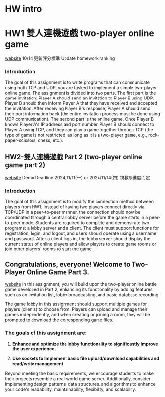 # HW intro 
# HW1 雙人連機遊戲 two-player online game
[website](https://bold-bonnet-933.notion.site/HW1-two-player-online-game-10313c7da37780658219d0cb00d30e2f)
10/14 更新評分標準 Update homework ranking

### Introduction

The goal of this assignment is to write programs that can communicate using both TCP and UDP, you are tasked to implement a simple two-player online game. The assignment is divided into two parts. The first part is the game invitation:  Player A should send an invitation to Player B using UDP. Player B should then inform Player A that they have received and accepted the invitation. After receiving Player B's response, Player A should send their port information back (the entire invitation process must be done using UDP communication). The second part is the online game. Once Player B knows Player A's IP address and port number, Player B should connect to Player A using TCP, and they can play a game together through TCP (the type of game is not restricted, as long as it is a two-player game, e.g., rock-paper-scissors, chess, etc.).


## HW2-雙人連機遊戲 Part 2 (two-player online game part 2)
[website](https://hackmd.io/@wei0107/rk0gAJWkkl)
Demo Deadline 2024/11/11(一) or 2024/11/14(四) 視教學進度而定

### Introduction
The goal of this assignment is to modify the connection method between players from HW1. Instead of having two players connect directly via TCP/UDP in a peer-to-peer manner, the connection should now be coordinated through a central lobby server before the game starts in a peer-to-peer mode. Students are required to complete and demonstrate two programs: a lobby server and a client. The client must support functions for registration, login, and logout, and users should operate using a username and password. After a client logs in, the lobby server should display the current status of online players and allow players to create game rooms or join other players' rooms to start the game.

## Congratulations, everyone! Welcome to Two-Player Online Game Part 3.

[website](https://bedecked-griffin-98f.notion.site/Network-Programming-HW3-Two-Player-Online-Game-Part-3-13dd3aba0aea808abffdebe55ef6b81c)
In this assignment, you will build upon the two-player online battle game developed in Part 2, enhancing its functionality by adding features such as an invitation list, lobby broadcasting, and basic database recording.

The game lobby in this assignment should support multiple games for players (clients) to choose from. Players can upload and manage their games independently, and when creating or joining a room, they will be prompted to download the corresponding game files.

### The goals of this assignment are:

1.	**Enhance and optimize the lobby functionality to significantly improve the user experience.**

2.	**Use sockets to Implement basic file upload/download capabilities and read/write management.**

Beyond meeting the basic requirements, we encourage students to make their projects resemble a real-world game server. Additionally, consider implementing design patterns, data structures, and algorithms to enhance your code's readability, maintainability, flexibility, and scalability.